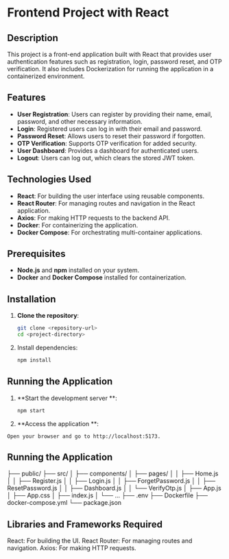 # Frontend Project with React

## Description

This project is a front-end application built with React that provides user authentication features such as registration, login, password reset, and OTP verification. It also includes Dockerization for running the application in a containerized environment.

## Features

- **User Registration**: Users can register by providing their name, email, password, and other necessary information.
- **Login**: Registered users can log in with their email and password.
- **Password Reset**: Allows users to reset their password if forgotten.
- **OTP Verification**: Supports OTP verification for added security.
- **User Dashboard**: Provides a dashboard for authenticated users.
- **Logout**: Users can log out, which clears the stored JWT token.

## Technologies Used

- **React**: For building the user interface using reusable components.
- **React Router**: For managing routes and navigation in the React application.
- **Axios**: For making HTTP requests to the backend API.
- **Docker**: For containerizing the application.
- **Docker Compose**: For orchestrating multi-container applications.

## Prerequisites

- **Node.js** and **npm** installed on your system.
- **Docker** and **Docker Compose** installed for containerization.

## Installation

1. **Clone the repository**:
   ```bash
   git clone <repository-url>
   cd <project-directory>
2. Install dependencies:
   ```bash
   npm install

## Running the Application
1. **Start the development server **:
    ```bash
    npm start
2.    **Access the application **:

    Open your browser and go to http://localhost:5173.

## Running the Application
├── public/
├── src/
│   ├── components/
│   ├── pages/
│   │   ├── Home.js
│   │   ├── Register.js
│   │   ├── Login.js
│   │   ├── ForgetPassword.js
│   │   ├── ResetPassword.js
│   │   ├── Dashboard.js
│   │   └── VerifyOtp.js
│   ├── App.js
│   ├── App.css
│   ├── index.js
│   └── ...
├── .env
├── Dockerfile
├── docker-compose.yml
└── package.json

## Libraries and Frameworks Required

React: For building the UI.
React Router: For managing routes and navigation.
Axios: For making HTTP requests.